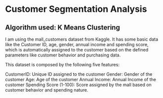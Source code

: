 # Customer Segmentation Analysis
## Algorithm used: K Means Clustering 
I am using the mall_customers dataset from Kaggle. It has some basic data like the Customer ID, age, gender, annual income and spending score, which is automatically assigned to the customer based on the defined parameters like customer behavior and purchasing data. 

This dataset is composed by the following five features:

CustomerID: Unique ID assigned to the customer
Gender: Gender of the customer
Age: Age of the customer
Annual Income: Annual Income of the customer
Spending Score (1-100): Score assigned by the mall based on customer behavior and spending nature.
